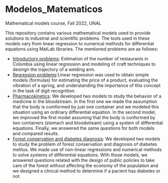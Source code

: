 # Modelos_Matematicos
Mathematical models course, Fall  2022, UNAL

This repository contains various mathematical models used to provide solutions to industrial and scientific problems. The tools used in these models vary from linear regression to numerical methods for differential equations using MatLab libraries. The mentioned problems are as follows: 
* [Introductory problems](https://github.com/jdcarrascali/Modelos_Matematicos/blob/main/Introductory_problems.pdf): Estimation of the number of restaurants in Colombia using linear regression and modeling of craft techniques to desingn the trajectory of a welding arm.
* [Regression problems](https://github.com/jdcarrascali/Modelos_Matematicos/blob/main/Regression_problems.pdf):Linear regression was used to obtain simple models (formulas) for estimating the price of a product, evaluating the vibration of a spring, and understanding the importance of this concept in the task of digit recognition.
* [Pharmacokinetics](https://github.com/jdcarrascali/Modelos_Matematicos/blob/main/Pharmacokinetics.pdf): We developed two models to study the behavior of a medicine in the bloodstream. In the first one we made the assumption that the body is comformed by just one container and we modeled this situation using an ordinary differential equation. In the second model, we improved the first model assuming that the body is conformed by two containers (stomach and bloodstream) using a system of differential equations. Finally, we answered the same questions for both models and compared results.
* [Forest conservation and diabetes diagnosis](https://github.com/jdcarrascali/Modelos_Matematicos/blob/main/Forest_conservation_diabetes_diagnosis.pdf): We developed two models to study the problem of forest conservation and diagnosis of diabetes melitus. We made use of non-linear regressions and numerical methods to solve systems of differential equations. With those models, we answered questions related with the design of public policies to take care of the forest without affecting the economy of the population and we designed a clinical method to determine if a pacient has diabetes or not.
